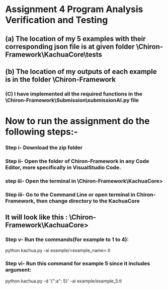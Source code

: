 # Assignment 4 Program Analysis Verification and Testing

## (a) The location of my 5 examples with their corresponding json file is at given folder \Chiron-Framework\KachuaCore\tests

## (b) The location of my outputs of each example is in the folder \Chiron-Framework

### (C) I have implemented all the required functions in the \Chiron-Framework\Submission\submissionAI.py file


# Now to run the assignment do the following steps:-

### Step i- Download the zip folder 

### Step ii- Open the folder of Chiron-Framework in any Code Editor, more specifically in VisualStudio Code.

### step iii- Open the terminal in \Chiron-Framework\KachuaCore> 

### Step iii- Go to the Command Line or open terminal in Chiron-Framework, then change directory to the KachuaCore 

## It will look like this : \Chiron-Framework\KachuaCore>

### Step v- Run the commands(for  example to 1 to 4): 

python kachua.py -ai example/<example_name>.tl 

### Step vi- Run this command for example 5 since it includes argument: 

python kachua.py -d '{\":a\": 5}' -ai  example/example_5.tl



